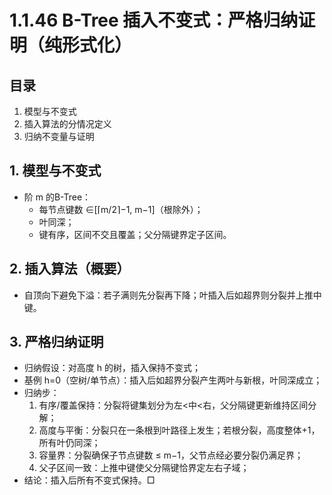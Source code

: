 # 1.1.46 B-Tree 插入不变式：严格归纳证明（纯形式化）

## 目录

1. 模型与不变式
2. 插入算法的分情况定义
3. 归纳不变量与证明

## 1. 模型与不变式

- 阶 m 的B-Tree：
  - 每节点键数 ∈[⌈m/2⌉−1, m−1]（根除外）；
  - 叶同深；
  - 键有序，区间不交且覆盖；父分隔键界定子区间。

## 2. 插入算法（概要）

- 自顶向下避免下溢：若子满则先分裂再下降；叶插入后如超界则分裂并上推中键。

## 3. 严格归纳证明

- 归纳假设：对高度 h 的树，插入保持不变式；
- 基例 h=0（空树/单节点）：插入后如超界分裂产生两叶与新根，叶同深成立；
- 归纳步：
  1) 有序/覆盖保持：分裂将键集划分为左<中<右，父分隔键更新维持区间分解；
  2) 高度与平衡：分裂只在一条根到叶路径上发生；若根分裂，高度整体+1，所有叶仍同深；
  3) 容量界：分裂确保子节点键数 ≤ m−1，父节点经必要分裂仍满足界；
  4) 父子区间一致：上推中键使父分隔键恰界定左右子域；
- 结论：插入后所有不变式保持。□
